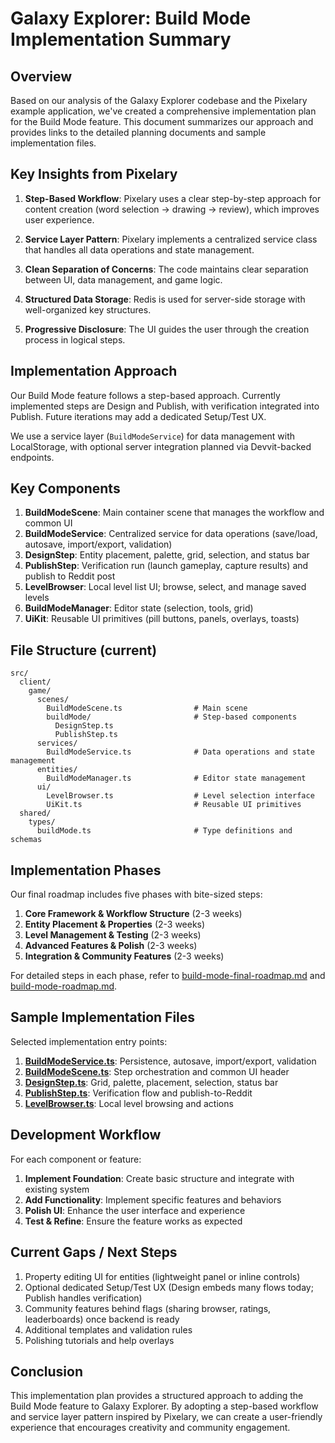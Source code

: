 # Galaxy Explorer: Build Mode Implementation Summary

## Overview

Based on our analysis of the Galaxy Explorer codebase and the Pixelary example application, we've created a comprehensive implementation plan for the Build Mode feature. This document summarizes our approach and provides links to the detailed planning documents and sample implementation files.

## Key Insights from Pixelary

1. **Step-Based Workflow**: Pixelary uses a clear step-by-step approach for content creation (word selection → drawing → review), which improves user experience.

2. **Service Layer Pattern**: Pixelary implements a centralized service class that handles all data operations and state management.

3. **Clean Separation of Concerns**: The code maintains clear separation between UI, data management, and game logic.

4. **Structured Data Storage**: Redis is used for server-side storage with well-organized key structures.

5. **Progressive Disclosure**: The UI guides the user through the creation process in logical steps.

## Implementation Approach

Our Build Mode feature follows a step-based approach. Currently implemented steps are Design and Publish, with verification integrated into Publish. Future iterations may add a dedicated Setup/Test UX.

We use a service layer (`BuildModeService`) for data management with LocalStorage, with optional server integration planned via Devvit-backed endpoints.

## Key Components

1. **BuildModeScene**: Main container scene that manages the workflow and common UI
2. **BuildModeService**: Centralized service for data operations (save/load, autosave, import/export, validation)
3. **DesignStep**: Entity placement, palette, grid, selection, and status bar
4. **PublishStep**: Verification run (launch gameplay, capture results) and publish to Reddit post
5. **LevelBrowser**: Local level list UI; browse, select, and manage saved levels
6. **BuildModeManager**: Editor state (selection, tools, grid)
7. **UiKit**: Reusable UI primitives (pill buttons, panels, overlays, toasts)

## File Structure (current)

```
src/
  client/
    game/
      scenes/
        BuildModeScene.ts                # Main scene
        buildMode/                       # Step-based components
          DesignStep.ts
          PublishStep.ts
      services/
        BuildModeService.ts              # Data operations and state management
      entities/
        BuildModeManager.ts              # Editor state management
      ui/
        LevelBrowser.ts                  # Level selection interface
        UiKit.ts                         # Reusable UI primitives
  shared/
    types/
      buildMode.ts                       # Type definitions and schemas
```

## Implementation Phases

Our final roadmap includes five phases with bite-sized steps:

1. **Core Framework & Workflow Structure** (2-3 weeks)
2. **Entity Placement & Properties** (2-3 weeks)
3. **Level Management & Testing** (2-3 weeks)
4. **Advanced Features & Polish** (2-3 weeks)
5. **Integration & Community Features** (2-3 weeks)

For detailed steps in each phase, refer to [build-mode-final-roadmap.md](./build-mode-final-roadmap.md) and [build-mode-roadmap.md](./build-mode-roadmap.md).

## Sample Implementation Files

Selected implementation entry points:

1. **[BuildModeService.ts](../src/client/game/services/BuildModeService.ts)**: Persistence, autosave, import/export, validation
2. **[BuildModeScene.ts](../src/client/game/scenes/BuildModeScene.ts)**: Step orchestration and common UI header
3. **[DesignStep.ts](../src/client/game/scenes/buildMode/DesignStep.ts)**: Grid, palette, placement, selection, status bar
4. **[PublishStep.ts](../src/client/game/scenes/buildMode/PublishStep.ts)**: Verification flow and publish-to-Reddit
5. **[LevelBrowser.ts](../src/client/game/ui/LevelBrowser.ts)**: Local level browsing and actions

## Development Workflow

For each component or feature:

1. **Implement Foundation**: Create basic structure and integrate with existing system
2. **Add Functionality**: Implement specific features and behaviors
3. **Polish UI**: Enhance the user interface and experience
4. **Test & Refine**: Ensure the feature works as expected

## Current Gaps / Next Steps

1. Property editing UI for entities (lightweight panel or inline controls)
2. Optional dedicated Setup/Test UX (Design embeds many flows today; Publish handles verification)
3. Community features behind flags (sharing browser, ratings, leaderboards) once backend is ready
4. Additional templates and validation rules
5. Polishing tutorials and help overlays

## Conclusion

This implementation plan provides a structured approach to adding the Build Mode feature to Galaxy Explorer. By adopting a step-based workflow and service layer pattern inspired by Pixelary, we can create a user-friendly experience that encourages creativity and community engagement.

